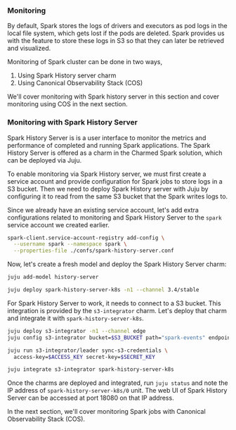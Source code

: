 ### Monitoring

By default, Spark stores the logs of drivers and executors as pod logs in the local file system, which gets lost if the pods are deleted. Spark provides us with the feature to store these logs in S3 so that they can later be retrieved and visualized.

Monitoring of Spark cluster can be done in two ways,
1. Using Spark History server charm
2. Using Canonical Observability Stack (COS)

We'll cover monitoring with Spark history server in this section and cover monitoring using COS in the next section.

### Monitoring with Spark History Server

Spark History Server is is a user interface to monitor the metrics and performance of completed and running Spark applications. The Spark History Server is offered as a charm in the Charmed Spark solution, which can be deployed via Juju.

To enable monitoring via Spark History server, we must first create a service account and provide configuration for Spark jobs to store logs in a S3 bucket. Then we need to deploy Spark History server with Juju by configuring it to read from the same S3 bucket that the Spark writes logs to.

Since we already have an existing service account, let's add extra configurations related to monitoring and Spark History Server to the `spark` service account we created earlier.

```bash
spark-client.service-account-registry add-config \
  --username spark --namespace spark \
  --properties-file ./confs/spark-history-server.conf
```

Now, let's create a fresh model and deploy the Spark History Server charm:

```bash
juju add-model history-server

juju deploy spark-history-server-k8s -n1 --channel 3.4/stable
```

For Spark History Server to work, it needs to connect to a S3 bucket. This integration is provided by the `s3-integrator` charm. Let's deploy that charm and integrate it with `spark-history-server-k8s`.

```bash
juju deploy s3-integrator -n1 --channel edge
juju config s3-integrator bucket=$S3_BUCKET path="spark-events" endpoint=$S3_ENDPOINT

juju run s3-integrator/leader sync-s3-credentials \
  access-key=$ACCESS_KEY secret-key=$SECRET_KEY

juju integrate s3-integrator spark-history-server-k8s
```

Once the charms are deployed and integrated, run `juju status` and note the IP address of `spark-history-server-k8s/0` unit. The web UI of Spark History Server can be accessed at port 18080 on that IP address.

In the next section, we'll cover monitoring Spark jobs with Canonical Observability Stack (COS).
